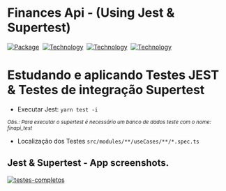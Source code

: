 <h1>Finances Api - (Using Jest & Supertest)</h1>

[![Package][Express-image]][Express-url] 
[![Technology][node-image]][node-url] 
[![Technology][typescript-image]][typescript-url] 
[![Technology][jest-image]][jest-url] 


[Express-url]: https://www.npmjs.com/package/Express
[Express-image]: https://img.shields.io/badge/Express-green?style=for-the-badge&logo=Express&logoColor=black

[node-url]: https://nodejs.org/
[node-image]: https://img.shields.io/badge/NodeJS-green?style=for-the-badge&logo=Node.js&logoColor=black

[typescript-url]: https://www.typescriptlang.org
[typescript-image]: https://img.shields.io/badge/Typescript-blue?style=for-the-badge&logo=TypeScript&logoColor=white

[jest-url]: https://jestjs.io/
[jest-image]: https://img.shields.io/badge/Jest-red?style=for-the-badge&logo=Jest&logoColor=black



# Estudando e aplicando Testes JEST & Testes de integração Supertest
- Executar Jest:
 ``yarn test -i``

 <i><small>Obs.: Para executar o supertest é necessário um banco de dados teste com o nome: finapi_test</small></i>

- Localização dos Testes
``src/modules/**/useCases/**/*.spec.ts``

## Jest & Supertest - App screenshots.
[![testes-completos](https://raw.githubusercontent.com/rickson-simoes/chapter04-desafios-testesUnitarios/master/img_exemplar/testes-completos.png "Demonstração de testes - Suites:12/Testes:27")](https://raw.githubusercontent.com/rickson-simoes/chapter04-desafios-testesUnitarios/master/img_exemplar/testes-completos.png "Demonstração de Testes")
